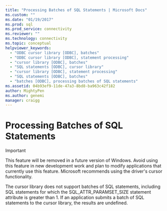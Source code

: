 ```yaml
---
title: "Processing Batches of SQL Statements | Microsoft Docs"
ms.custom: ""
ms.date: "01/19/2017"
ms.prod: sql
ms.prod_service: connectivity
ms.reviewer: ""
ms.technology: connectivity
ms.topic: conceptual
helpviewer_keywords: 
  - "ODBC cursor library [ODBC], batches"
  - "ODBC cursor library [ODBC], statement processing"
  - "cursor library [ODBC], batches"
  - "SQL statements [ODBC], cursor library"
  - "cursor library [ODBC], statement processing"
  - "SQL statements [ODBC], batches"
  - "batches [ODBC], processing batches of SQL statements"
ms.assetid: 04b93ef9-11de-47a3-8bd8-ba963c42f182
author: MightyPen
ms.author: genemi
manager: craigg
---
```

# Processing Batches of SQL Statements
> [!IMPORTANT]  
>  This feature will be removed in a future version of Windows. Avoid using this feature in new development work and plan to modify applications that currently use this feature. Microsoft recommends using the driver's cursor functionality.  
  
 The cursor library does not support batches of SQL statements, including SQL statements for which the SQL_ATTR_PARAMSET_SIZE statement attribute is greater than 1. If an application submits a batch of SQL statements to the cursor library, the results are undefined.
